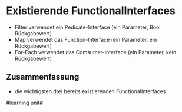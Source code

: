 # Existierende FunctionalInterfaces

- Filter verwendet ein Pedicate-Interface (ein Parameter, Bool Rückgabewert)
- Map verwendet das Function-Interface (ein Parameter, ein Rückgabewert)
- For-Each verwendet das Comsumer-Interface (ein Parameter, kein Rückgabewert)

## Zusammenfassung
- die wichtigsten drei bereits existierenden FunctionalInterfaces

#learning unit#